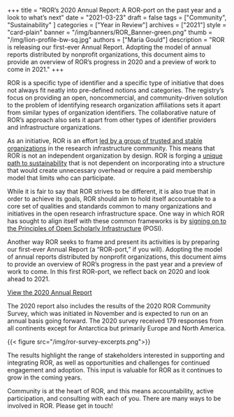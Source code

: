 +++
title = "ROR’s 2020 Annual Report: A ROR-port on the past year and a look to what’s next"
date = "2021-03-23"
draft = false
tags = ["Community", "Sustainability" ]
categories = ["Year in Review"]
archives = ["2021"]
style = "card-plain"
banner = "/img/banners/ROR_Banner-green.png"
thumb = "/img/lion-profile-bw-sq.jpg"
authors = ["Maria Gould"]
description = "ROR is releasing our first-ever Annual Report. Adopting the model of annual reports distributed by nonprofit organizations, this document aims to provide an overview of ROR’s progress in 2020 and a preview of work to come in 2021."
+++

ROR is a specific type of identifier and a specific type of initiative that does not always fit neatly into pre-defined notions and categories. The registry’s focus on providing an open, noncommercial, and community-driven solution to the problem of identifying research organization affiliations sets it apart from similar types of organization identifiers. The collaborative nature of ROR’s approach also sets it apart from other types of identifier providers and infrastructure organizations.

As an initiative, ROR is an effort [led by a group of trusted and stable organizations](/governance/) in the research infrastructure community. This means that ROR is not an independent organization by design. ROR is forging a [unique path to sustainability](/blog/2020-08-20-ror-progress-update/) that is not dependent on incorporating into a structure that would create unnecessary overhead or require a paid membership model that limits who can participate.

While it is fair to say that ROR strives to be different, it is also true that in order to achieve its goals, ROR should aim to hold itself accountable to a core set of qualities and standards common to many organizations and initiatives in the open research infrastructure space. One way in which ROR has sought to align itself with these common frameworks is by [signing on to the Principles of Open Scholarly Infrastructure](/blog/2020-12-16-aligning-ror-with-posi/) (POSI).

Another way ROR seeks to frame and present its activities is by preparing our first-ever Annual Report (a “ROR-port,” if you will). Adopting the model of annual reports distributed by nonprofit organizations, this document aims to provide an overview of ROR’s progress in the past year and a preview of work to come. In this first ROR-port, we reflect back on 2020 and look ahead to 2021.

[View the 2020 Annual Report](https://doi.org/10.5281/zenodo.4620044)

The 2020 report also includes the results of the 2020 ROR Community Survey, which was initiated in November and is expected to run on an annual basis going forward. The 2020 survey received 179 responses from all continents except for Antarctica but primarily Europe and North America.

{{< figure src="/img/ror-survey-excerpts.png">}}

The results highlight the range of stakeholders interested in supporting and integrating ROR, as well as opportunities and challenges for continued engagement and adoption. This input is valuable for ROR as it continues to grow in the coming years.

Community is at the heart of ROR, and this means accountability, active participation, and consulting with each of you. There are many ways to be involved in ROR. Please get in touch!
